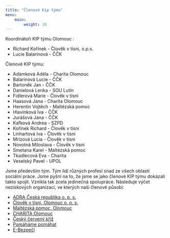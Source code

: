 ```yaml
---
title: "Členové Kip týmu"
menu:
    main:
        weight: 10
---
```


Koordinátoři KIP týmu Olomouc :

* Richard Kořínek - Člověk v tísni, o.p.s.
* Lucie Balarinová - ČČK

Členové KIP týmu:

* Adámková Adéla - Charita Olomouc
* Balarinová Lucie - ČČK
* Bartoněk Jan - ČČK
* Danielová Lenka - SOU Lutín
* Fidlerová Marie - Člověk v tísni
* Haasová Jana - Charita Olomouc
* Herentin Vojtěch - Maltézská pomoc
* Hlavinková Iva - ČČK
* Jurášová Jana - ČČK
* Kafková Andrea - SZPD
* Kořínek Richard - Člověk v tísni
* Linhartová Iva - Člověk v tísni
* Mrízová Lucia - Člověk v tísni
* Novotná Miloslava - Člověk v tísni
* Smetana Karel - Maltézská pomoc
* Tkadlecová Eva - Charita
* Veselský Pavel - UPOL

Jsme především tým. Tým lidí různých profesí snad ze všech oblastí sociální práce. Jsme pyšní na to, že jsme se jako členové KIP týmu dokázali takto spojit. 
Vznikla tak zcela jedinečná spolupráce. Následuje výčet neziskových organizací, ve kterých naši členové působí:

* [ADRA Česká republika o. p. s.](http://www.adra.cz/)
* [Člověk v tísni, Olomouc o. p. s.](http://www.clovekvtisni.cz/) 
* [Maltézská pomoc, Olomouc](http://www.maltezskapomoc.cz/)
* [CHARITA Olomouc](http://www.olomouc.charita.cz/)
* [Český červený kříž](http://www.cervenykriz.eu/cz/cz_root.aspx)
* [Pomáháme pomáhat](http://www.pomahamepomahat.cz/akce.html)
* [E-Bezpečí](http://www.e-bezpeci.cz/)
